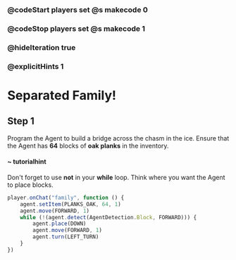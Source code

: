 ### @codeStart players set @s makecode 0
### @codeStop players set @s makecode 1

### @hideIteration true 
### @explicitHints 1


# Separated Family!

## Step 1
Program the Agent to build a bridge across the chasm in the ice. Ensure that the Agent has **64** blocks of **oak planks** in the inventory. 

#### ~ tutorialhint 
Don't forget to use **not** in your **while** loop. Think where you want the Agent to place blocks. 


```typescript
player.onChat("family", function () {
    agent.setItem(PLANKS_OAK, 64, 1)
    agent.move(FORWARD, 1)
    while (!(agent.detect(AgentDetection.Block, FORWARD))) {
        agent.place(DOWN)
        agent.move(FORWARD, 1)
        agent.turn(LEFT_TURN)
    }
})

``` 

